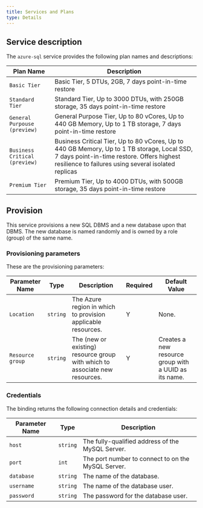 ```yaml
---
title: Services and Plans
type: Details
---
```


## Service description

The `azure-sql` service provides the following plan names and descriptions:

| Plan Name | Description |
|-----------|-------------|
| `Basic Tier` | Basic Tier, 5 DTUs, 2GB, 7 days point-in-time restore |
| `Standard Tier` | Standard Tier, Up to 3000 DTUs, with 250GB storage, 35 days point-in-time restore |
| `General Purpouse (preview)` | General Purpose Tier, Up to 80 vCores, Up to 440 GB Memory, Up to 1 TB storage, 7 days point-in-time restore |
| `Business Critical (preview)` | Business Critical Tier, Up to 80 vCores, Up to 440 GB Memory, Up to 1 TB storage, Local SSD, 7 days point-in-time restore. Offers highest resilience to failures using several isolated replicas |
| `Premium Tier` | Premium Tier, Up to 4000 DTUs, with 500GB storage, 35 days point-in-time restore |

## Provision

This service provisions a new SQL DBMS and a new database upon that DBMS. The new
database is named randomly and is owned by a role (group) of the same name.

### Provisioning parameters

These are the provisioning parameters:

| Parameter Name | Type | Description | Required | Default Value |
|----------------|------|-------------|----------|---------------|
| `Location` | `string` | The Azure region in which to provision applicable resources. | Y | None. |
| `Resource group` | `string` | The (new or existing) resource group with which to associate new resources. | Y | Creates a new resource group with a UUID as its name. |

### Credentials

The binding returns the following connection details and credentials:

| Parameter Name | Type | Description |
|----------------|------|-------------|
| `host` | `string` | The fully-qualified address of the MySQL Server. |
| `port` | `int	` | The port number to connect to on the MySQL Server. |
| `database` | `string` | The name of the database. |
| `username` | `string` | The name of the database user. |
| `password` | `string` | The password for the database user. |
